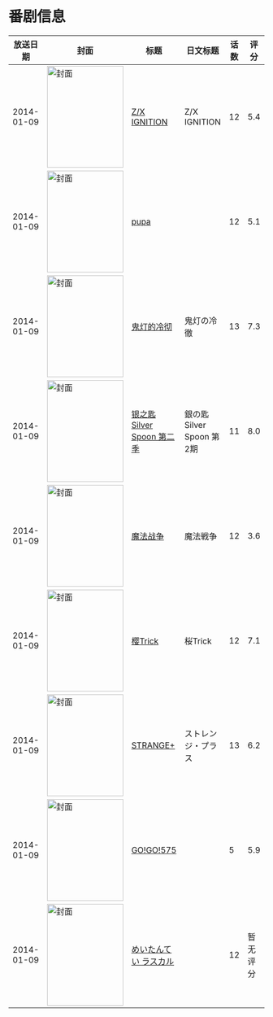 # 番剧信息

|放送日期|封面|标题|日文标题|话数|评分|评分人数|
|---|---|---|---|---|---|---|
|2014-01-09|<img src="//lain.bgm.tv/pic/cover/c/d5/bb/59035_7T336.jpg" alt="封面" style="width:150px;height:200px;object-fit:cover;">|[Z/X IGNITION](https://bangumi.tv/subject/59035)|Z/X IGNITION|12|5.4|307人评分|
|2014-01-09|<img src="//lain.bgm.tv/pic/cover/c/a5/08/77170_KJJ2k.jpg" alt="封面" style="width:150px;height:200px;object-fit:cover;">|[pupa](https://bangumi.tv/subject/77170)||12|5.1|2351人评分|
|2014-01-09|<img src="//lain.bgm.tv/pic/cover/c/7a/e3/77188_zMiKm.jpg" alt="封面" style="width:150px;height:200px;object-fit:cover;">|[鬼灯的冷彻](https://bangumi.tv/subject/77188)|鬼灯の冷徹|13|7.3|3210人评分|
|2014-01-09|<img src="//lain.bgm.tv/pic/cover/c/cd/7b/77480_xuCK5.jpg" alt="封面" style="width:150px;height:200px;object-fit:cover;">|[银之匙 Silver Spoon 第二季](https://bangumi.tv/subject/77480)|銀の匙 Silver Spoon 第2期|11|8.0|3870人评分|
|2014-01-09|<img src="//lain.bgm.tv/pic/cover/c/67/76/79228_88q6J.jpg" alt="封面" style="width:150px;height:200px;object-fit:cover;">|[魔法战争](https://bangumi.tv/subject/79228)|魔法戦争|12|3.6|1635人评分|
|2014-01-09|<img src="//lain.bgm.tv/pic/cover/c/1c/2f/80838_pAzJ7.jpg" alt="封面" style="width:150px;height:200px;object-fit:cover;">|[樱Trick](https://bangumi.tv/subject/80838)|桜Trick|12|7.1|4041人评分|
|2014-01-09|<img src="//lain.bgm.tv/pic/cover/c/32/73/86804_We1Cc.jpg" alt="封面" style="width:150px;height:200px;object-fit:cover;">|[STRANGE+](https://bangumi.tv/subject/86804)|ストレンジ・プラス|13|6.2|546人评分|
|2014-01-09|<img src="//lain.bgm.tv/pic/cover/c/62/65/88039_v28Xc.jpg" alt="封面" style="width:150px;height:200px;object-fit:cover;">|[GO!GO!575](https://bangumi.tv/subject/88039)||5|5.9|643人评分|
|2014-01-09|<img src="//lain.bgm.tv/pic/cover/c/1b/d3/92424_1E0EY.jpg" alt="封面" style="width:150px;height:200px;object-fit:cover;">|[めいたんてい ラスカル](https://bangumi.tv/subject/92424)||12|暂无评分|少于10人评分|
